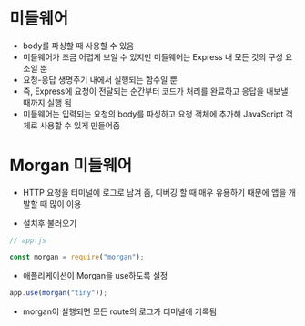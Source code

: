 # 미들웨어

- body를 파싱할 때 사용할 수 있음
- 미들웨어가 조금 어렵게 보일 수 있지만 미들웨어는 Express 내 모든 것의 구성 요소일 뿐
- 요청-응답 생명주기 내에서 실행되는 함수일 뿐
- 즉, Express에 요청이 전달되는 순간부터 코드가 처리를 완료하고 응답을 내보낼 때까지 실행 됨
- 미들웨어는 입력되는 요청의 body를 파싱하고 요청 객체에 추가해 JavaScript 객체로 사용할 수 있게 만들어줌

# Morgan 미들웨어

- HTTP 요청을 터미널에 로그로 남겨 줌, 디버깅 할 때 매우 유용하기 때문에 앱을 개발할 때 많이 이용

- 설치후 불러오기

```js
// app.js

const morgan = require("morgan");
```

- 애플리케이션이 Morgan을 use하도록 설정

```js
app.use(morgan("tiny"));
```

- morgan이 실행되면 모든 route의 로그가 터미널에 기록됨
